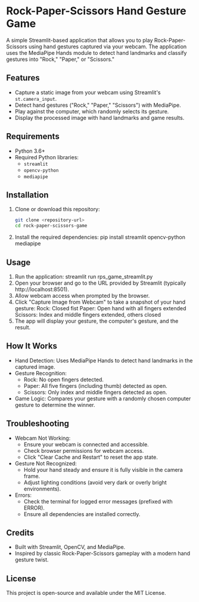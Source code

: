 # Rock-Paper-Scissors Hand Gesture Game

A simple Streamlit-based application that allows you to play Rock-Paper-Scissors using hand gestures captured via your webcam. The application uses the MediaPipe Hands module to detect hand landmarks and classify gestures into "Rock," "Paper," or "Scissors."

## Features
- Capture a static image from your webcam using Streamlit's `st.camera_input`.
- Detect hand gestures ("Rock," "Paper," "Scissors") with MediaPipe.
- Play against the computer, which randomly selects its gesture.
- Display the processed image with hand landmarks and game results.

## Requirements
- Python 3.6+
- Required Python libraries:
  - `streamlit`
  - `opencv-python`
  - `mediapipe`

## Installation
1. Clone or download this repository:
   ```bash
   git clone <repository-url>
   cd rock-paper-scissors-game
2. Install the required dependencies:
   pip install streamlit opencv-python mediapipe

## Usage
1. Run the application:
   streamlit run rps_game_streamlit.py
2. Open your browser and go to the URL provided by Streamlit (typically http://localhost:8501).
3. Allow webcam access when prompted by the browser.
4. Click "Capture Image from Webcam" to take a snapshot of your hand gesture:
   Rock: Closed fist
   Paper: Open hand with all fingers extended
   Scissors: Index and middle fingers extended, others closed
5. The app will display your gesture, the computer's gesture, and the result.

## How It Works
* Hand Detection: Uses MediaPipe Hands to detect hand landmarks in the captured image.
* Gesture Recognition:
   * Rock: No open fingers detected.
   * Paper: All five fingers (including thumb) detected as open.
   * Scissors: Only index and middle fingers detected as open.
* Game Logic: Compares your gesture with a randomly chosen computer gesture to determine the winner.

## Troubleshooting
* Webcam Not Working:
   * Ensure your webcam is connected and accessible.
   * Check browser permissions for webcam access.
   * Click "Clear Cache and Restart" to reset the app state.
* Gesture Not Recognized:
   * Hold your hand steady and ensure it is fully visible in the camera frame.
   * Adjust lighting conditions (avoid very dark or overly bright environments).
* Errors:
   * Check the terminal for logged error messages (prefixed with ERROR).
   * Ensure all dependencies are installed correctly.

## Credits
* Built with Streamlit, OpenCV, and MediaPipe.
* Inspired by classic Rock-Paper-Scissors gameplay with a modern hand gesture twist.

## License
This project is open-source and available under the MIT License.
